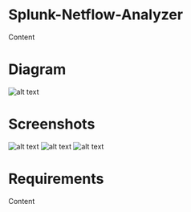 # Splunk-Netflow-Analyzer
Content

# Diagram
![alt text](https://raw.githubusercontent.com/danucalovj/Splunk-Netflow-Analyzer/master/Netflow-Diagram.png "Diagram")

# Screenshots
![alt text](https://raw.githubusercontent.com/danucalovj/Splunk-Netflow-Analyzer/master/Dashboard-Sample1.PNG "Dashboard Sample 1")
![alt text](https://raw.githubusercontent.com/danucalovj/Splunk-Netflow-Analyzer/master/Dashboard-Sample2.PNG "Dashboard Sample 2")
![alt text](https://raw.githubusercontent.com/danucalovj/Splunk-Netflow-Analyzer/master/Dashboard-Sample3.PNG "Dashboard Sample 3")

# Requirements
Content
